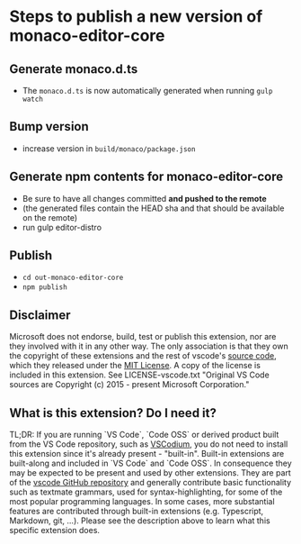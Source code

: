 # Steps to publish a new version of monaco-editor-core

## Generate monaco.d.ts

* The `monaco.d.ts` is now automatically generated when running `gulp watch`

## Bump version

* increase version in `build/monaco/package.json`

## Generate npm contents for monaco-editor-core

* Be sure to have all changes committed **and pushed to the remote**
* (the generated files contain the HEAD sha and that should be available on the remote)
* run gulp editor-distro

## Publish

* `cd out-monaco-editor-core`
* `npm publish`

## Disclaimer
Microsoft does not endorse, build, test or publish this extension, nor are they involved with it in any other way. The only association is that they own the copyright of these extensions and the rest of vscode's [source code](https://github.com/microsoft/vscode/tree/main/extensions), which they released under the [MIT License](https://github.com/microsoft/vscode/blob/main/LICENSE.txt). A copy of the license is included in this extension. See LICENSE-vscode.txt
    "Original VS Code sources are Copyright (c) 2015 - present Microsoft Corporation."

## What is this extension? Do I need it?
TL;DR: If you are running \`VS Code\`, \`Code OSS\` or derived product built from the VS Code repository, such as [VSCodium](https://github.com/VSCodium/vscodium), you do not need to install this extension since it's already present - "built-in".
Built-in extensions are built-along and included in \`VS Code\` and \`Code OSS\`. In consequence they may be expected to be present and used by other extensions. They are part of the [vscode GitHub repository](https://github.com/microsoft/vscode/tree/main/) and generally contribute basic functionality such as textmate grammars, used for syntax-highlighting, for some of the most popular programming languages. In some cases, more substantial features are contributed through built-in extensions (e.g. Typescript, Markdown, git, ...). Please see the description above to learn what this specific extension does.
